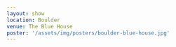 ```yaml
---
layout: show
location: Boulder
venue: The Blue House
poster: '/assets/img/posters/boulder-blue-house.jpg'
---
```


